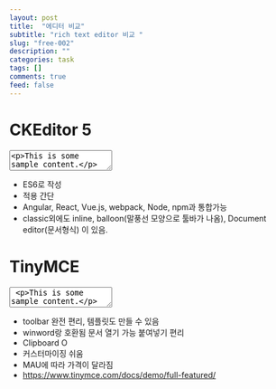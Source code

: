 ```yaml
---
layout: post
title:  "에디터 비교"
subtitle: "rich text editor 비교 "
slug: "free-002"
description: ""
categories: task
tags: []
comments: true
feed: false
---
```


<script src="https://cdn.ckeditor.com/ckeditor5/10.0.1/classic/ckeditor.js"></script>

<h1>CKEditor 5</h1>
<textarea name="content" id="editor_c">
<p>This is some sample content.</p>
</textarea>
<script>
ClassicEditor
.create( document.querySelector( '#editor_c' ) )
.catch( error => {
console.error( error );
} );
</script>

- ES6로 작성
- 적용 간단
- Angular, React, Vue.js, webpack, Node, npm과 통합가능
- classic외에도 inline, balloon(말풍선 모양으로 툴바가 나옴), Document editor(문서형식) 이 있음.

<h1>TinyMCE</h1>
<script src="https://cloud.tinymce.com/stable/tinymce.min.js"></script>
 <script>tinymce.init({ selector:'#editor_tiny' });</script>

 <textarea name="content" id="editor_tiny">
 <p>This is some sample content.</p>
 </textarea>
- toolbar 완전 편리, 템플릿도 만들 수 있음
- winword랑 호환됨 문서 열기 가능 붙여넣기 편리
- Clipboard O
- 커스터마이징 쉬움
- MAU에 따라 가격이 달라짐
- https://www.tinymce.com/docs/demo/full-featured/
